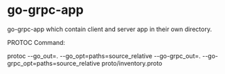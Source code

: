 # go-grpc-app
go-grpc-app which contain client and server app in their own directory.


PROTOC Command:

  protoc --go_out=. --go_opt=paths=source_relative --go-grpc_out=. --go-grpc_opt=paths=source_relative  proto/inventory.proto

